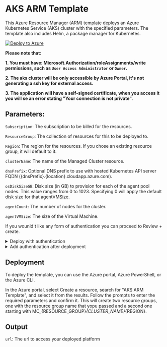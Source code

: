 # AKS ARM Template
This Azure Resource Manager (ARM) template deploys an Azure Kubernetes Service (AKS) cluster with the specified parameters. The template also includes Helm, a package manager for Kubernetes.

[![Deploy to Azure](https://aka.ms/deploytoazurebutton)](https://portal.azure.com/#create/Microsoft.Template/uri/https%3A%2F%2Fraw.githubusercontent.com%2Fmicrosoft%2Fshowwhy%2Fmain%2Fdocs%2Fdeployment%2Fazure-scripts%2Fall.json)

**Please note that:**

**1.    You must have:
Microsoft.Authorization/roleAssignments/write permissions, such as `User Access Administrator` or `Owner`.**

**2.    The aks cluster will be only accessible by Azure Portal, it's not generating a ssh key for external access.**

**3.    The application will have a self-signed certificate, when you access it you will se an error stating "Your connection is not private".**

## Parameters:
`Subscription`: The subscription to be billed for the resources.

`ResourceGroup`: The collection of resources for this to be deployed to.

`Region`: The region for the resources. If you chose an existing resource group, it will default to it.

`clusterName`: The name of the Managed Cluster resource.

`dnsPrefix`: Optional DNS prefix to use with hosted Kubernetes API server FQDN ({dnsPrefix}.{location}.cloudapp.azure.com).

`osDiskSizeGB`: Disk size (in GB) to provision for each of the agent pool nodes. This value ranges from 0 to 1023. Specifying 0 will apply the default disk size for that agentVMSize.

`agentCount`: The number of nodes for the cluster.

`agentVMSize`: The size of the Virtual Machine.

If you wounld't like any form of authentication you can proceed to Review + create.

<details id="section-1"><summary>Deploy with authentication</summary>

To authenticate requests made to the services in the cluster we will use the [OAuth2 Proxy](https://oauth2-proxy.github.io/oauth2-proxy/) service.

We need to create our APP registration on Azure Active Directory:

- concatename the parameters to create the DOMAIN value: {dnsPrefix}.{location}.cloudapp.azure.com

1. Create the new APP registration (Single tenant).
2. In the `Overview` left menu, the Application (client) ID will be the `{clientId}`  used below.
3. In the `Authentication` left menu add a new Web Platform configuration with:
    1. Redirect URL: `https://{DOMAIN}/oauth2/callback`.
    2. Front-channel logout URL: `https://{DOMAIN}/oauth2/sign_out`.
4. In the `Certificates & secrets` left menu add a new client secret. Make sure to copy the newly created secret value, which will be the `{clientSecret}` used below.
5. In the `API permissions` left menu click on `Microsoft.Graph` and select the `email` and `openid` permissions (OpenID permissions). You won't need `User.Read`, so you can remove it.
6. In the `Expose an API` left menu, click on `set` near to `Application ID URI`, use the suggested value and click `Save`.
7. In the `Manifest` left menu, add or update the `accessTokenAcceptedVersion` in the JSON config to `2` (integer, not string - `"accessTokenAcceptedVersion": 2`).

## Parameters:

`clientId`: Client ID from the app registration

`clientSecret`: Client Secret from the app registration

</details>

<details><summary>Add authentication after deployment</summary>

You can add authentication later if you want.
1. Follow the above example on `Deploy with authentication` to create a new APP registration
2. Click the button to deploy the authentication script:

[![Deploy to Azure](https://aka.ms/deploytoazurebutton)](https%3A%2F%2Fraw.githubusercontent.com%2Fmicrosoft%2Fshowwhy%2Fmain%2Fdocs%2Fdeployment%2Fazure-scripts%2Fauth.json)

## Parameters:
`Subscription`: The subscription of the existing cluster.

`Resource group`: The resource group of the existing cluster

`Region`: Will default to the resource group's region.

`Cluster Name`: The name of the existing cluster.

`Identity Name`: In the existing resource group, copy the name of the resource of Type: `
Managed Identity`

`Helm App Location`: The helm script to install the dependencies (leave the default)

`clientId`: Client ID from the app registration

`clientSecret`: Client Secret from the app registration

`domain`: Full URL of the application

</details>

## Deployment
To deploy the template, you can use the Azure portal, Azure PowerShell, or the Azure CLI.

In the Azure portal, select Create a resource, search for "AKS ARM Template", and select it from the results.
Follow the prompts to enter the required parameters and confirm it.
This will create two resource groups, one with the resource group name that yopu passed and a second one starting with MC_{RESOURCE_GROUP}_{CLUSTER_NAME}_{REGION}.

## Output
`url`: The url to access your deployed platform
